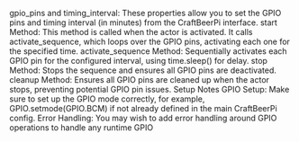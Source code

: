 
gpio_pins and timing_interval: These properties allow you to set the GPIO pins and timing interval (in minutes) from the CraftBeerPi interface.
start Method: This method is called when the actor is activated. It calls activate_sequence, which loops over the GPIO pins, activating each one for the specified time.
activate_sequence Method: Sequentially activates each GPIO pin for the configured interval, using time.sleep() for delay.
stop Method: Stops the sequence and ensures all GPIO pins are deactivated.
cleanup Method: Ensures all GPIO pins are cleaned up when the actor stops, preventing potential GPIO pin issues.
Setup Notes
GPIO Setup: Make sure to set up the GPIO mode correctly, for example, GPIO.setmode(GPIO.BCM) if not already defined in the main CraftBeerPi config.
Error Handling: You may wish to add error handling around GPIO operations to handle any runtime GPIO 
